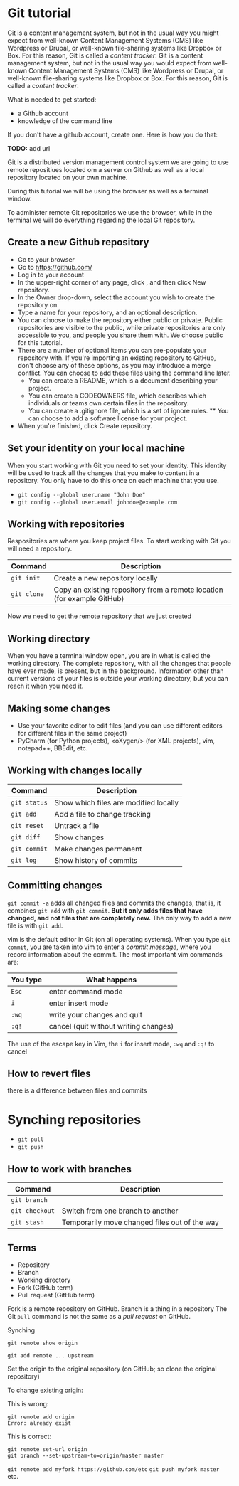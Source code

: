 # Git tutorial

Git is a content management system, but not in the usual way you might expect from well-known Content Management Systems (CMS) like Wordpress or Drupal, or well-known file-sharing systems like Dropbox or Box. For this reason, Git is called a *content tracker*.
Git is a content management system, but not in the usual way you would expect from well-known Content Management Systems (CMS) like Wordpress or Drupal, or well-known file-sharing systems like Dropbox or Box. For this reason, Git is called a *content tracker*.

What is needed to get started:

* a Github account
* knowledge of the command line

If you don't have a github account, create one.
Here is how you do that:

**TODO:** add url

Git is a distributed version management control system we are going to use remote repositiues located om a server on Github as well as a local repository located on your own machine.

During this tutorial we will be using the browser as well as a terminal window.

To administer remote Git repositories we use the browser, while in the terminal we will do everything regarding the local Git repository.

## Create a new Github repository

* Go to your browser
* Go to <https://github.com/>
* Log in to your account
* In the upper-right corner of any page, click , and then click New repository.
* In the Owner drop-down, select the account you wish to create the repository on.
* Type a name for your repository, and an optional description.
* You can choose to make the repository either public or private. Public repositories are visible to the public, while private repositories are only accessible to you, and people you share them with. We choose public for this tutorial.
* There are a number of optional items you can pre-populate your repository with. If you're importing an existing repository to GitHub, don't choose any of these options, as you may introduce a merge conflict. You can choose to add these files using the command line later.
	* You can create a README, which is a document describing your project.
	* You can create a CODEOWNERS file, which describes which individuals or teams own certain files in the repository.
	* You can create a .gitignore file, which is a set of ignore rules.
** You can choose to add a software license for your project.
* When you're finished, click Create repository.





## Set your identity on your local machine

When you start working with Git you need to set your identity. This identity will be used to track all the changes that you make to content in a repository. You only have to do this once on each machine that you use.

* `git config --global user.name "John Doe"`
* `git config --global user.email johndoe@example.com`


## Working with repositories

Respositories are where you keep project files. To start working with Git you will need a repository.

Command | Description
------- | -----------
`git init` |   Create a new repository locally
`git clone` |   Copy an existing repository from a remote location (for example GitHub)

Now we need to get the remote repository that we just created 

## Working directory

When you have a terminal window open, you are in what is called the working directory. The complete repository, with all the changes that people have ever made, is present, but in the background. Information other than current versions of your files is outside your working directory, but you can reach it when you need it.

## Making some changes

* Use your favorite editor to edit files (and you can use different editors for different files in the same project)
* PyCharm (for Python projects), \<oXygen/\> (for XML projects), vim, notepad++, BBEdit, etc.

## Working with changes locally

Command | Description 
--------|-----------------
`git status` | Show which files are modified locally
`git add`  |   Add a file to change tracking 
`git reset` |  Untrack a file 
`git diff` |  Show changes
`git commit` | Make changes permanent
`git log`  | Show history of commits

## Committing changes

`git commit -a` adds all changed files and commits the changes, that is, it combines `git add` with `git commit`. **But it only adds files that have changed, and not files that are completely new.** The only way to add a new file is with `git add`.

vim is the default editor in Git (on all operating systems). When you type `git commit`, you are taken into vim to enter a _commit message_, where you record information about the commit. The most important vim commands are:

You type | What happens
---- | ----
`Esc` | enter command mode
`i` | enter insert mode
`:wq` | write your changes and quit
`:q!` | cancel (quit without writing changes)

The use of the escape key in Vim, the `i` for insert mode, `:wq` and `:q!` to cancel 


## How to revert files

there is a difference between files and commits

# Synching repositories

* `git pull`
* `git push`


## How to work with branches

Command | Description
--------|------------
`git branch`   |
`git checkout` |   Switch from one branch to another
`git stash`    |   Temporarily move changed files out of the way


## Terms

* Repository
* Branch
* Working directory
* Fork (GitHub term)
* Pull request (GitHub term)


Fork is a remote repository on GitHub.
Branch is a thing in a repository
The Git `pull` command is not the same as a *pull request* on GitHub.

Synching

`git remote show origin`

`git add remote ... upstream`

Set the origin to the original repository (on GitHub; so clone the original repository)

To change existing origin: 

This is wrong:

	git remote add origin
	Error: already exist

This is correct:

	git remote set-url origin
	git branch --set-upstream-to=origin/master master

`git remote add myfork https://github.com/etc`
`git push myfork master` etc.

